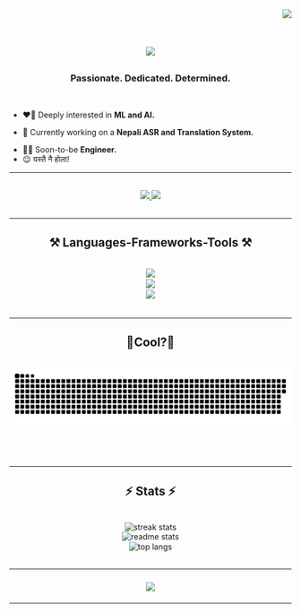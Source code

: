 <!-- <img align="right" src="https://visitor-badge.laobi.icu/badge?page_id=Tangsang2003.Tangsang2003" /> -->
<img align="right" src="https://api.visitorbadge.io/api/visitors?path=https%3A%2F%2Fgithub.com%2FTangsang2003%2FTangsang2003&countColor=%23263759">
<br>
<!-- Below is for luffy  -->
<!-- <img align="left" alt="GIF" src="./images/luffy.gif" width="150"/> -->
<h1 align="center">
    <!-- Use the code immediately below to display Hi I am ...
    Ignore the code below that -->
    <!-- <img src="https://readme-typing-svg.herokuapp.com/?font=Righteous&size=35&center=true&vCenter=true&width=500&height=70&duration=4000&lines=Hi+There!+👋;+I'm+Tangsang!;" /> -->
    <img src="https://readme-typing-svg.herokuapp.com/?font=Righteous&size=35&center=true&vCenter=true&width=500&height=70&duration=4000&lines=Poco+Loco+💀;" />
</h1>

<h3 align="center">  Passionate. Dedicated. Determined.  </h3>
<br/>
 

<div align="left">
 
 <!-- - ❤️‍🔥 I have a deep interest in **Machine Learning (ML) and Artificial Intelligence (AI)**. -->
 - ❤️‍🔥 Deeply interested in **ML and AI.**

 <!-- - 🔭 I’m currently working on **a Nepali ASR and Translation System.** -->
 - 🔭 Currently working on a **Nepali ASR and Translation System.**

 <!-- - 🧑‍🎓️ I am currently finishing my degree in **Electronics, Communication, and Information Engineering.**  -->
 - 🧑‍🎓️ Soon-to-be **Engineer.**
 - 😌 यस्तै नै होला! 
 <!-- - 📘 Alongside my studies, I have developed a keen interest in **Web development and Software development** as well. -->
 
 <!-- - 🌱 I’m currently learning about **Deep Learning Algorithms and models.** -->

<!-- <br>
  <details>

<summary><strong>Click Me 👋</strong> for a fun fact about me.</summary>

I'm always excited to dive into new technologies🌟 and use them to solve practical problems. My aim is to apply my skills in ML, AI, and software development to create innovative solutions that truly make a difference. But you know what? My **endgame** is **simple:** I want to retire on a farm 🚜. Yup, you heard me right. Picture me trading lines of code for **sunny fields 🌾 and peaceful mornings** with the animals 🐮. That's the **dream** — from **bytes to barns!**

</details> -->

<hr/>
<br>

<!-- - 💬 Ask me about **C, C++, Python, Flask... or anything [here.](https://github.com/Tangsang2003/Tangsang2003/issues)** -->
 </div>

 <div align="center"> 
  <a href="mailto:077bei047.tangsang@pcampus.edu.np">
    <img src="https://img.shields.io/badge/Gmail-333333?style=for-the-badge&logo=gmail&logoColor=red" />
  </a>
  <a href="https://www.linkedin.com/in/tangsang-chongbang-8713742a2" target="_blank">
    <img src="https://img.shields.io/badge/LinkedIn-0077B5?style=for-the-badge&logo=linkedin&logoColor=white" target="_blank" />
  </a>
  <!-- <a href="" target="_blank">
     <img src="https://img.shields.io/badge/Portfolio-FF5722?style=for-the-badge&logo=todoist&logoColor=white" target="_blank" /> <!-- sqlite, safari, google-chrome are other good icon options -->
  </a> 
</div>
<br>
<hr/>

<h2 align="center">⚒️ Languages-Frameworks-Tools ⚒️</h2>
<br>
<div align="center">
    <img src="https://skillicons.dev/icons?i=python,tensorflow,pytorch,c,cpp,flask,mysql"/><br>
    <img src="https://skillicons.dev/icons?i=html,css,javascript,tailwind,bootstrap,sqlite"/><br>
    <img src="https://skillicons.dev/icons?i=matlab,figma,github,vscode,photoshop"/><br>
    <!-- Use &perline=5 immediately no spaces to manage number of icons per line -->
    <!-- <img src="https://skillicons.dev/icons?i=bootstrap,html,css,vscode,github,figma,tailwind,git" />
    <img src="https://skillicons.dev/icons?i=pytorch,tensorflow,python,javascript,mongodb,c,cpp,matlab,mysql,flask&perline=5" /><br> -->
</div>

<br/>
<hr/>

<div align="center">
  <!-- <h2>🐍 My Contributions 🐍</h2> -->
  <h2>🐍Cool?🐍</h2>
  <br>
  <img alt="snake eating my contributions" src="https://raw.githubusercontent.com/Tangsang2003/Tangsang2003/output/github-contribution-grid-snake.svg" />
  
  <br/><br/>
</div>

<hr/>

<h2 align="center">⚡ Stats ⚡</h2>
<br>
<div align=center>
  <img width=390 src="https://github-readme-streak-stats-salesp07.vercel.app/?user=Tangsang2003&count_private=true&theme=react&border_radius=10" alt="streak stats"/> <br>
  <img width=390 src="https://github-readme-stats.vercel.app/api?username=Tangsang2003&show_icons=true&theme=react&rank_icon=github&border_radius=10" alt="readme stats" /> 
  <br/>
  <img width=325 align="center" src="https://github-readme-stats.vercel.app/api/top-langs/?username=Tangsang2003&hide=jupyter%20notebook&langs_count=8&layout=compact&theme=react&border_radius=10&size_weight=0.5&count_weight=0.5&exclude_repo=github-readme-stats" alt="top langs" />
</div>

<br/>
<hr/>
<h3 align="center">
    <img src="https://readme-typing-svg.herokuapp.com/?font=Righteous&size=35&center=true&vCenter=true&width=500&height=70&duration=4000&lines=तर+सबै+सपना+नै+हो+कि+?+🧐;" />
</h1>
<hr>


<!-- <div align="center">
<a href='https://ko-fi.com/V7V4RAK9C' target='_blank'><img height='64' style='border:0px;height:64px;' src='https://storage.ko-fi.com/cdn/kofi1.png?v=3' border='0' alt='Buy Me a Coffee at ko-fi.com' /></a>
</div> -->

<br/>

